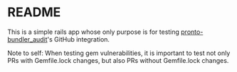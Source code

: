 # README

This is a simple rails app whose only purpose is for testing [pronto-bundler_audit](https://github.com/pdobb/pronto-bundler_audit)'s GitHub integration.

Note to self:
When testing gem vulnerabilities, it is important to test not only PRs with Gemfile.lock changes, but also PRs without Gemfile.lock changes.
